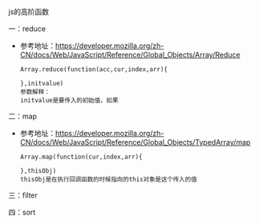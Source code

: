 js的高阶函数

一：reduce

* 参考地址：https://developer.mozilla.org/zh-CN/docs/Web/JavaScript/Reference/Global_Objects/Array/Reduce

  ```code
  Array.reduce(function(acc,cur,index,arr){
  	
  },initvalue)
  参数解释：
  initvalue是要传入的初始值，如果
  ```

二：map

* 参考地址：https://developer.mozilla.org/zh-CN/docs/Web/JavaScript/Reference/Global_Objects/TypedArray/map

  ```code
  Array.map(function(cur,index,arr){
  
  },thisObj)
  thisObj是在执行回调函数的时候指向的this对象是这个传入的值
  ```

  

三：filter

四：sort

